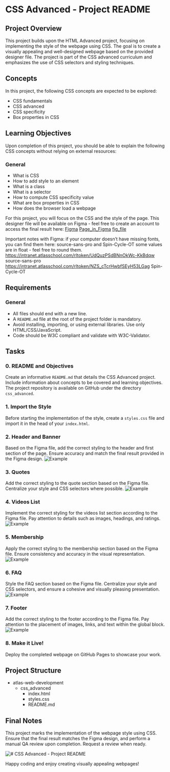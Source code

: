 # CSS Advanced - Project README

## Project Overview
This project builds upon the HTML Advanced project, focusing on implementing the style of the webpage using CSS. The goal is to create a visually appealing and well-designed webpage based on the provided designer file. The project is part of the CSS advanced curriculum and emphasizes the use of CSS selectors and styling techniques.

## Concepts
In this project, the following CSS concepts are expected to be explored:

- CSS fundamentals
- CSS advanced
- CSS specificity
- Box properties in CSS

## Learning Objectives
Upon completion of this project, you should be able to explain the following CSS concepts without relying on external resources:

### General
- What is CSS
- How to add style to an element
- What is a class
- What is a selector
- How to compute CSS specificity value
- What are box properties in CSS
- How does the browser load a webpage


For this project, you will focus on the CSS and the style of the page.
This designer file will be available on Figma - feel free to create an account to access the final result here:
[Figma](https://intranet.atlasschool.com/rltoken/xpBbmWCQ6UbA5zJOC4VbEQ)
[Page_in_Figma](https://intranet.atlasschool.com/rltoken/WcoJ5j4uynlWPJYDc1T2Iw)
[fig_file](https://intranet.atlasschool.com/rltoken/WfyjkKwVzm-sm45PQc28Cw)


Important notes with Figma:
if your computer doesn’t have missing fonts, you can find them here: source-sans-pro and Spin-Cycle-OT
some values are in float - feel free to round them.
https://intranet.atlasschool.com/rltoken/UdQuzPSdBNnOkWc-KkBdqw   source-sans-pro
https://intranet.atlasschool.com/rltoken/NZS_cTcrHwbfSEyH53LGag   Spin-Cycle-OT



## Requirements
### General
- All files should end with a new line.
- A `README.md` file at the root of the project folder is mandatory.
- Avoid installing, importing, or using external libraries. Use only HTML/CSS/JavaScript.
- Code should be W3C compliant and validate with W3C-Validator.

## Tasks
### 0. README and Objectives
Create an informative `README.md` that details the CSS Advanced project. Include information about concepts to be covered and learning objectives. The project repository is available on GitHub under the directory `css_advanced`.

### 1. Import the Style
Before starting the implementation of the style, create a `styles.css` file and import it in the head of your `index.html`.

### 2. Header and Banner
Based on the Figma file, add the correct styling to the header and first section of the page. Ensure accuracy and match the final result provided in the Figma design.
![Example](./readme_images/6.jpg)

### 3. Quotes
Add the correct styling to the quote section based on the Figma file. Centralize your style and CSS selectors where possible.
![Example](./readme_images/7.jpg)

### 4. Videos List
Implement the correct styling for the videos list section according to the Figma file. Pay attention to details such as images, headings, and ratings.
![Example](./readme_images/5.jpg)

### 5. Membership
Apply the correct styling to the membership section based on the Figma file. Ensure consistency and accuracy in the visual representation.
![Example](./readme_images/4.jpg)

### 6. FAQ
Style the FAQ section based on the Figma file. Centralize your style and CSS selectors, and ensure a cohesive and visually pleasing presentation.
![Example](./readme_images/3.jpg)

### 7. Footer
Add the correct styling to the footer according to the Figma file. Pay attention to the placement of images, links, and text within the global block.
![Example](./readme_images/2.jpg)

### 8. Make it Live!
Deploy the completed webpage on GitHub Pages to showcase your work.

## Project Structure

- atlas-web-development
  - css_advanced
    - index.html
    - styles.css
    - README.md

## Final Notes
This project marks the implementation of the webpage style using CSS. Ensure that the final result matches the Figma design, and perform a manual QA review upon completion. Request a review when ready.

![# CSS Advanced - Project README](./readme_images/1.jpg)

Happy coding and enjoy creating visually appealing webpages!





